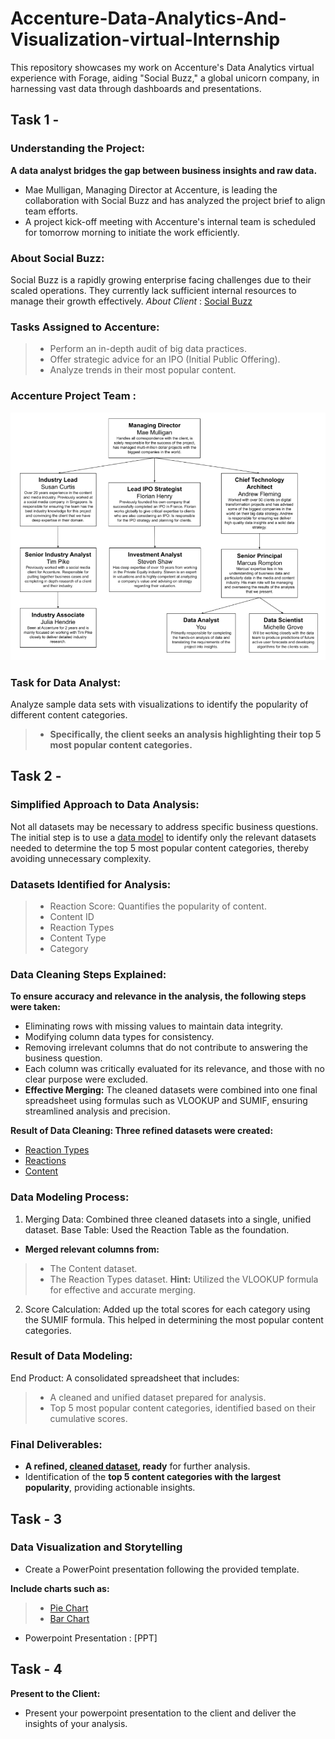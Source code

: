 # Accenture-Data-Analytics-And-Visualization-virtual-Internship
This repository showcases my work on Accenture's Data Analytics virtual experience with Forage, aiding "Social Buzz," a global unicorn company, in harnessing vast data through dashboards and presentations.
## Task 1 -
### Understanding the Project: 
**A data analyst bridges the gap between business insights and raw data.**
- Mae Mulligan, Managing Director at Accenture, is leading the collaboration with Social Buzz and has analyzed the project brief to align team efforts.
- A project kick-off meeting with Accenture's internal team is scheduled for tomorrow morning to initiate the work efficiently.

### About Social Buzz: 
Social Buzz is a rapidly growing enterprise facing challenges due to their scaled operations. They currently lack sufficient internal resources to manage their growth effectively. *About Client* : [Social Buzz](https://github.com/Digital-Naeem/Accenture-Data-Analytics-And-Visualization-virtual-Internship/blob/main/Data_Analytics%20Brief.pdf)

### Tasks Assigned to Accenture:
>- Perform an in-depth audit of big data practices.
>- Offer strategic advice for an IPO (Initial Public Offering).
>- Analyze trends in their most popular content.

### Accenture Project Team :
<img src = "Project Team.png">

### Task for Data Analyst: 
Analyze sample data sets with visualizations to identify the popularity of different content categories. 
>- **Specifically, the client seeks an analysis highlighting their top 5 most popular content categories.**
## Task 2 -
### Simplified Approach to Data Analysis: 
Not all datasets may be necessary to address specific business questions. The initial step is to use a [data model](https://github.com/Digital-Naeem/Accenture-Data-Analytics-And-Visualization-virtual-Internship/blob/main/Data%20model.pdf) to identify only the relevant datasets needed to determine the top 5 most popular content categories, thereby avoiding unnecessary complexity.

### Datasets Identified for Analysis:
>- Reaction Score: Quantifies the popularity of content.
>- Content ID
>- Reaction Types
>- Content Type
>- Category

### Data Cleaning Steps Explained: 
**To ensure accuracy and relevance in the analysis, the following steps were taken:**
- Eliminating rows with missing values to maintain data integrity.
- Modifying column data types for consistency.
- Removing irrelevant columns that do not contribute to answering the business question.
- Each column was critically evaluated for its relevance, and those with no clear purpose were excluded.
- **Effective Merging:** The cleaned datasets were combined into one final spreadsheet using formulas such as VLOOKUP and SUMIF, ensuring streamlined analysis and precision.

**Result of Data Cleaning: Three refined datasets were created:**
- [Reaction Types](https://github.com/Digital-Naeem/Accenture-Data-Analytics-And-Visualization-virtual-Internship/blob/main/ReactionTypes.csv)
- [Reactions](https://github.com/Digital-Naeem/Accenture-Data-Analytics-And-Visualization-virtual-Internship/blob/main/Reactions.csv)
- [Content](https://github.com/Digital-Naeem/Accenture-Data-Analytics-And-Visualization-virtual-Internship/blob/main/Content.csv)

### Data Modeling Process: 
1. Merging Data:
Combined three cleaned datasets into a single, unified dataset.
Base Table: Used the Reaction Table as the foundation.
- **Merged relevant columns from:**
>- The Content dataset.
>- The Reaction Types dataset.
**Hint:** Utilized the VLOOKUP formula for effective and accurate merging.
2. Score Calculation:
Added up the total scores for each category using the SUMIF formula.
This helped in determining the most popular content categories.

### Result of Data Modeling:
End Product: A consolidated spreadsheet that includes:
>- A cleaned and unified dataset prepared for analysis.
>- Top 5 most popular content categories, identified based on their cumulative scores.

### Final Deliverables:
- **A refined, [cleaned dataset](https://github.com/Digital-Naeem/Accenture-Data-Analytics-And-Visualization-virtual-Internship/blob/main/Cleaned%20Dataset.xlsx), ready** for further analysis.
- Identification of the **top 5 content categories with the largest popularity**, providing actionable insights.

## Task - 3
### Data Visualization and Storytelling
- Create a PowerPoint presentation following the provided template.

**Include charts such as:**
>- [Pie Chart](Images/10.jpeg)
>- [Bar Chart](Images/9.jpeg)
- Powerpoint Presentation : [PPT]

## Task - 4
 **Present to the Client:**
- Present your powerpoint presentation to the client and deliver the insights of your analysis.
